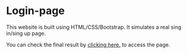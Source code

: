 # Login-page
This website is built using HTML/CSS/Bootstrap. It simulates a real sing in/sing up page.

You can check the final result by [clicking here.](https://loginpage-leonardorochadev.netlify.app) to access the page.
